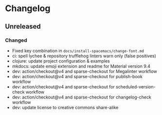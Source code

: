 # Changelog

## Unreleased

### Changed

- Fixed key combination in `docs/install-spacemacs/change-font.md`
- ci: spell lychee & repository trufflehog linters warn only (false positives)
- clojure: update project configuration & examples
- mkdocs: update emoji extension and readme for Material version 9.4
- dev: action/checkout@v4 and sparse-checkout for Megalinter workflow
- dev: action/checkout@v4 and sparse-checkout for publish-book workflow
- dev: action/checkout@v4 and sparse-checkout for scheduled-version-check workflow
- dev: action/checkout@v4 and sparse-checkout for changelog-check workflow
- dev: update license to creative commons share-alike
